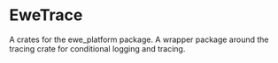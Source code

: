# EweTrace
A crates for the ewe_platform package. A wrapper package around the tracing crate for conditional logging and tracing.
